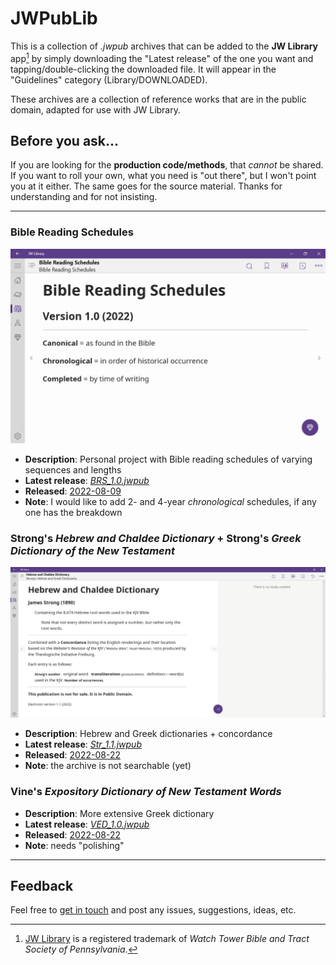 # JWPubLib

This is a collection of *.jwpub* archives that can be added to the **JW Library** app[^1] by simply downloading the "Latest release" of the one you want and tapping/double-clicking the downloaded file. It will appear in the "Guidelines" category (Library/DOWNLOADED).

These archives are a collection of reference works that are in the public domain, adapted for use with JW Library.

## Before you ask...

If you are looking for the **production code/methods**, that *cannot* be shared. If you want to roll your own, what you need is "out there", but I won't point you at it either. The same goes for the source material. Thanks for understanding and for not insisting.

____
### Bible Reading Schedules

![preview](screenshots/BRS.gif)

* **Description**: Personal project with Bible reading schedules of varying sequences and lengths
* **Latest release**: [*BRS_1.0.jwpub*](https://filen.io/d/51255583-3ade-4224-be05-69aa21167da4#!M4cBHB1gutJQ8crmPoZLQb4E6MEJf3uf)
* **Released**: [2022-08-09](CHANGELOG.md/#brsjwpub---10---2022-08-09)
* **Note**: I would like to add 2- and 4-year *chronological* schedules, if any one has the breakdown

### Strong's *Hebrew and Chaldee Dictionary* + Strong's *Greek Dictionary of the New Testament*

![preview](screenshots/Str.gif)

* **Description**: Hebrew and Greek dictionaries + concordance
* **Latest release**: [*Str_1.1.jwpub*](https://filen.io/d/6c122873-beee-41cc-9274-c235fa3a6205#!daoLaIODOMwU91daN6XgIlgsOvxgNQQI)
* **Released**: [2022-08-22](CHANGELOG.md/#strjwpub---11---2022-08-22)
* **Note**: the archive is not searchable (yet) 

### Vine's *Expository Dictionary of New Testament Words*

* **Description**: More extensive Greek dictionary
* **Latest release**: [*VED_1.0.jwpub*](https://filen.io/d/3c26cccf-5caa-40d5-a1e0-f2a6dd93eca4#!ar7ZbBJT3pQHM6EGGA5S19xCWvesSFuF)
* **Released**: [2022-08-22](CHANGELOG.md/#vedjwpub---10---2022-08-28)
* **Note**: needs "polishing"
____
## Feedback

Feel free to [get in touch](https://github.com/erykjj/jwpublib/issues) and post any issues, suggestions, ideas, etc.

[^1]: [JW Library](https://www.jw.org/en/online-help/jw-library/) is a registered trademark of *Watch Tower Bible and Tract Society of Pennsylvania*.
